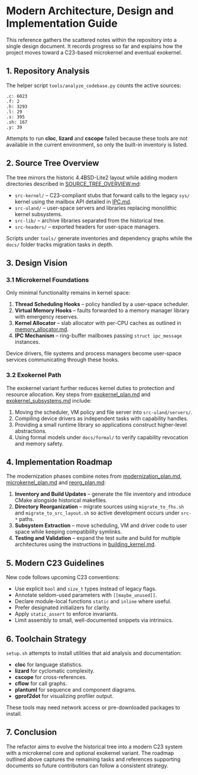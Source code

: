 # Modern Architecture, Design and Implementation Guide

This reference gathers the scattered notes within the repository into a single
design document. It records progress so far and explains how the project moves
toward a C23-based microkernel and eventual exokernel.

## 1. Repository Analysis

The helper script `tools/analyze_codebase.py` counts the active sources:

```
.c: 6023
.f: 2
.h: 3293
.l: 29
.s: 395
.sh: 167
.y: 39
```

Attempts to run **cloc**, **lizard** and **cscope** failed because these tools
are not available in the current environment, so only the built-in inventory is
listed.

## 2. Source Tree Overview

The tree mirrors the historic 4.4BSD-Lite2 layout while adding modern
directories described in [SOURCE_TREE_OVERVIEW.md](../SOURCE_TREE_OVERVIEW.md):

- `src-kernel/` – C23-compliant stubs that forward calls to the legacy
  `sys/` kernel using the mailbox API detailed in [IPC.md](IPC.md).
- `src-uland/` – user-space servers and libraries replacing monolithic
  kernel subsystems.
- `src-lib/` – archive libraries separated from the historical tree.
- `src-headers/` – exported headers for user-space managers.

Scripts under `tools/` generate inventories and dependency graphs while the
`docs/` folder tracks migration tasks in depth.

## 3. Design Vision

### 3.1 Microkernel Foundations

Only minimal functionality remains in kernel space:

1. **Thread Scheduling Hooks** – policy handled by a user-space scheduler.
2. **Virtual Memory Hooks** – faults forwarded to a memory manager
   library with emergency reserves.
3. **Kernel Allocator** – slab allocator with per-CPU caches as outlined in
   [memory_allocator.md](memory_allocator.md).
4. **IPC Mechanism** – ring-buffer mailboxes passing `struct ipc_message`
   instances.

Device drivers, file systems and process managers become user-space services
communicating through these hooks.

### 3.2 Exokernel Path

The exokernel variant further reduces kernel duties to protection and resource
allocation. Key steps from [exokernel_plan.md](exokernel_plan.md) and
[exokernel_subsystems.md](exokernel_subsystems.md) include:

1. Moving the scheduler, VM policy and file server into
   `src-uland/servers/`.
2. Compiling device drivers as independent tasks with capability handles.
3. Providing a small runtime library so applications construct higher-level
   abstractions.
4. Using formal models under `docs/formal/` to verify capability revocation and
   memory safety.

## 4. Implementation Roadmap

The modernization phases combine notes from
[modernization_plan.md](modernization_plan.md),
[microkernel_plan.md](microkernel_plan.md) and
[reorg_plan.md](reorg_plan.md):

1. **Inventory and Build Updates** – generate the file inventory and introduce
   CMake alongside historical makefiles.
2. **Directory Reorganization** – migrate sources using `migrate_to_fhs.sh` and
   `migrate_to_src_layout.sh` so active development occurs under `src-*` paths.
3. **Subsystem Extraction** – move scheduling, VM and driver code to user space
   while keeping compatibility symlinks.
4. **Testing and Validation** – expand the test suite and build for multiple
   architectures using the instructions in [building_kernel.md](building_kernel.md).

## 5. Modern C23 Guidelines

New code follows upcoming C23 conventions:

- Use explicit `bool` and `size_t` types instead of legacy flags.
- Annotate seldom-used parameters with `[[maybe_unused]]`.
- Declare module-local functions `static` and `inline` where useful.
- Prefer designated initializers for clarity.
- Apply `static_assert` to enforce invariants.
- Limit assembly to small, well-documented snippets via intrinsics.

## 6. Toolchain Strategy

`setup.sh` attempts to install utilities that aid analysis and documentation:

- **cloc** for language statistics.
- **lizard** for cyclomatic complexity.
- **cscope** for cross-references.
- **cflow** for call graphs.
- **plantuml** for sequence and component diagrams.
- **gprof2dot** for visualizing profiler output.

These tools may need network access or pre-downloaded packages to install.

## 7. Conclusion

The refactor aims to evolve the historical tree into a modern C23 system with a
microkernel core and optional exokernel variant. The roadmap outlined above
captures the remaining tasks and references supporting documents so future
contributors can follow a consistent strategy.
